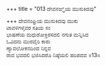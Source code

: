 +++
title = "013 ದೇವನಙ್ಘ್ರಿಯ ಮುಸುಕಿದವು"

+++
ದೇವನಂಘ್ರಿಯ ಮುಸುಕಿದವು ಮುಕು  
ಟಾವಳಿಗಳೈವರ ಸತಿಯ ಸಂ  
ಭಾಷಣೆಯ ಮಧುರೋಕ್ತಿರಸದಲಿ ನಗುತ ಮನ್ನಿಸಿದ  
ಓವಿದನು ಮುರವೈರಿ ಕಾರು   
ಣ್ಯಾವಲೋಕನದಿಂದ ನಿನ್ನವ  
ರಾವ ಭವದಲಿ ಭಜಿಸಿದರೊ ನಿಷ್ಠೆಯಲಿ ಹರಿಪದವ   ॥13॥